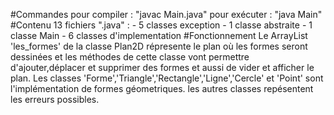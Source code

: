 #Commandes
    pour compiler :
        "javac Main.java"
    pour exécuter : 
        "java Main"
#Contenu
    13 fichiers ".java" :
        - 5 classes exception
        - 1 classe abstraite
        - 1 classe Main 
        - 6 classes d'implementation
#Fonctionnement
    Le ArrayList 'les_formes' de la classe Plan2D répresente le plan où les formes seront dessinées
    et les méthodes de cette classe vont permettre d'ajouter,déplacer et supprimer des formes et aussi de vider et afficher le plan.
    Les classes 'Forme','Triangle','Rectangle','Ligne','Cercle' et 'Point' sont l'implémentation de formes géometriques.
    les autres classes repésentent les erreurs possibles.  